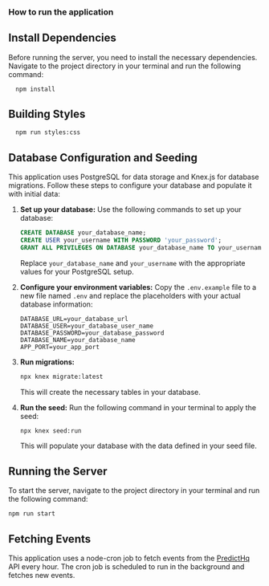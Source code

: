 ### How to run the application

## Install Dependencies

Before running the server, you need to install the necessary dependencies. Navigate to the project directory in your terminal and run the following command:

```bash
  npm install
```

## Building Styles
```bash
  npm run styles:css
```
## Database Configuration and Seeding

This application uses PostgreSQL for data storage and Knex.js for database migrations. Follow these steps to configure your database and populate it with initial data:

1. **Set up your database:** Use the following commands to set up your database:
    ```sql
    CREATE DATABASE your_database_name;
    CREATE USER your_username WITH PASSWORD 'your_password';
    GRANT ALL PRIVILEGES ON DATABASE your_database_name TO your_username;
    ```

    Replace `your_database_name` and `your_username` with the appropriate values for your PostgreSQL setup.

2. **Configure your environment variables:** Copy the `.env.example` file to a new file named `.env` and replace the placeholders with your actual database information:

    ```plaintext
    DATABASE_URL=your_database_url
    DATABASE_USER=your_database_user_name
    DATABASE_PASSWORD=your_database_password
    DATABASE_NAME=your_database_name
    APP_PORT=your_app_port
    ```

3. **Run migrations:**

    ```bash
    npx knex migrate:latest
    ```

    This will create the necessary tables in your database.

4. **Run the seed:** Run the following command in your terminal to apply the seed:

    ```bash
    npx knex seed:run
    ```

    This will populate your database with the data defined in your seed file.

## Running the Server

To start the server, navigate to the project directory in your terminal and run the following command:

```bash
npm run start  
```

## Fetching Events

This application uses a node-cron job to fetch events from the [PredictHq](https://control.predicthq.com/) API every hour. The cron job is scheduled to run in the background and fetches new events.
